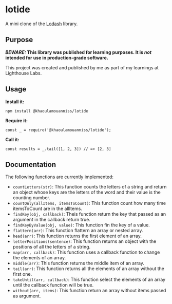 # lotide
A mini clone of the [Lodash](https://lodash.com) library.

## Purpose

**_BEWARE:_ This library was published for learning purposes. It is _not_ intended for use in production-grade software.**

This project was created and published by me as part of my learnings at Lighthouse Labs. 

## Usage

**Install it:**

`npm install @khaoulamouanniss/lotide`

**Require it:**

`const _ = require('@khaoulamouanniss/lotide');`

**Call it:**

`const results = _.tail([1, 2, 3]) // => [2, 3]`

## Documentation

The following functions are currently implemented:

* `countLetters(str)`: This function counts the letters of a string and return an object whose keys are the letters of the word and their value is the counting number.
* `countOnly(allItems, itemsToCount)`: This function count how many time itemsToCount are in the allItems.
* `findKey(obj, callback)`: Theis function return the key that passed as an argument in the callback return true.
* `findKeyByValue(obj, value)`: This function fin the key of a value.
* `flattern(arr)`: This function flattern an array or nested array.
* `head(arr)`: This function returns the first element of an array.
* `letterPositions(sentence)`: This function returns an object with the positions of all the letters of a string.
* `map(arr, callback)`: This function uses a callback function to change the elements of an array.
* `middle(arr)`: This function returns the middle item of an array.
* `tail(arr)`: This function returns all the elements of an array without the first one.
* `takeUntil(arr, callback)`: This function select the elements of an array until the callback function will be true.
* `without(arr, items)`: This function return an array without items passed as argument.
